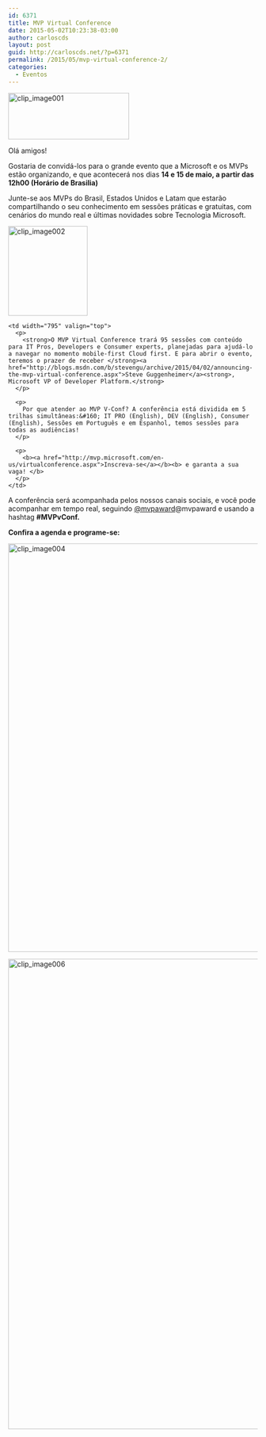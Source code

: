 ```yaml
---
id: 6371
title: MVP Virtual Conference
date: 2015-05-02T10:23:38-03:00
author: carloscds
layout: post
guid: http://carloscds.net/?p=6371
permalink: /2015/05/mvp-virtual-conference-2/
categories:
  - Eventos
---
```

[<img title="clip_image001" style="border-left-width: 0px; border-right-width: 0px; background-image: none; border-bottom-width: 0px; padding-top: 0px; padding-left: 0px; margin: 0px; display: inline; padding-right: 0px; border-top-width: 0px" border="0" alt="clip_image001" src="http://carloscds.net/wp-content/uploads/2015/05/clip_image001_thumb.jpg" width="244" height="94" />](http://carloscds.net/wp-content/uploads/2015/05/clip_image001.jpg)

Olá amigos!

Gostaria de convidá-los para o grande evento que a Microsoft e os MVPs estão organizando, e que acontecerá nos dias **14 e 15 de maio, a partir das 12h00 (Horário de Brasilia)** 

Junte-se aos MVPs do Brasil, Estados Unidos e Latam que estarão compartilhando o seu conhecimento em sessões práticas e gratuitas, com cenários do mundo real e últimas novidades sobre Tecnologia Microsoft.

<div>
  <tr>
    <td width="184" valign="top">
      <a href="http://carloscds.net/wp-content/uploads/2015/05/clip_image002.jpg"><img title="clip_image002" style="border-left-width: 0px; border-right-width: 0px; background-image: none; border-bottom-width: 0px; padding-top: 0px; padding-left: 0px; display: inline; padding-right: 0px; border-top-width: 0px" border="0" alt="clip_image002" src="http://carloscds.net/wp-content/uploads/2015/05/clip_image002_thumb.jpg" width="160" height="181" /></a>
    </td>
    
    <td width="795" valign="top">
      <p>
        <strong>O MVP Virtual Conference trará 95 sessões com conteúdo para IT Pros, Developers e Consumer experts, planejadas para ajudá-lo a navegar no momento mobile-first Cloud first. E para abrir o evento, teremos o prazer de receber </strong><a href="http://blogs.msdn.com/b/stevengu/archive/2015/04/02/announcing-the-mvp-virtual-conference.aspx">Steve Guggenheimer</a><strong>, Microsoft VP of Developer Platform.</strong>
      </p>
      
      <p>
        Por que atender ao MVP V-Conf? A conferência está dividida em 5 trilhas simultâneas:&#160; IT PRO (English), DEV (English), Consumer (English), Sessões em Português e em Espanhol, temos sessões para todas as audiências!
      </p>
      
      <p>
        <b><a href="http://mvp.microsoft.com/en-us/virtualconference.aspx">Inscreva-se</a></b><b> e garanta a sua vaga! </b>
      </p>
    </td>
  </tr></tbody> </table> 
  
  <p>
    A conferência será acompanhada pelos nossos canais sociais, e você pode acompanhar em tempo real, seguindo <a href="http://twitter.com/mvpaward">@mvpaward</a>@mvpaward e usando a hashtag <b>#MVPvConf.</b>
  </p>
  
  <p>
    <strong>Confira a agenda e programe-se:</strong>
  </p>
  
  <p>
    <a href="http://mvp.microsoft.com/en-us/virtualconference-agenda.aspx"><img title="clip_image004" style="border-left-width: 0px; border-right-width: 0px; background-image: none; border-bottom-width: 0px; padding-top: 0px; padding-left: 0px; display: inline; padding-right: 0px; border-top-width: 0px" border="0" alt="clip_image004" src="http://carloscds.net/wp-content/uploads/2015/05/clip_image004.gif" width="962" height="825" /></a>
  </p>
  
  <p>
    <a href="http://mvp.microsoft.com/en-us/virtualconference-agenda.aspx"><img title="clip_image006" style="border-left-width: 0px; border-right-width: 0px; background-image: none; border-bottom-width: 0px; padding-top: 0px; padding-left: 0px; display: inline; padding-right: 0px; border-top-width: 0px" border="0" alt="clip_image006" src="http://carloscds.net/wp-content/uploads/2015/05/clip_image006.gif" width="961" height="950" /></a>
  </p></p>
</div>